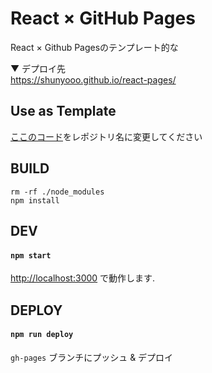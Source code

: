 # React × GitHub Pages

React × Github Pagesのテンプレート的な

▼ デプロイ先   
https://shunyooo.github.io/react-pages/

## Use as Template

[ここのコード](https://github.com/shunyooo/react-pages/blob/master/package.json#L2)をレポジトリ名に変更してください

## BUILD

```
rm -rf ./node_modules
npm install
```

## DEV

#### `npm start`

[http://localhost:3000](http://localhost:3000) で動作します.

## DEPLOY

#### `npm run deploy`

`gh-pages` ブランチにプッシュ & デプロイ
